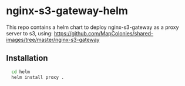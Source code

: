 # nginx-s3-gateway-helm
This repo contains a helm chart to deploy nginx-s3-gateway as a proxy server to s3, using:
https://github.com/MapColonies/shared-images/tree/master/nginx-s3-gateway

## Installation

```bash
  cd helm
  helm install proxy .
```